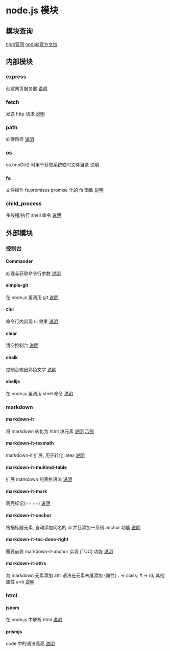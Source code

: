 # node.js 模块
## 模块查询
[npm官网](https://www.npmjs.com/)
[nodejs官方文档](https://nodejs.org/dist/latest-v16.x/docs/api/)
## 内部模块
### express
创建网页服务器
[说明](https://www.runoob.com/nodejs/nodejs-express-framework.html)
### fetch
发送 http 请求
[说明](https://zh.javascript.info/fetch)
### path
处理路径
[说明](https://www.runoob.com/nodejs/nodejs-path-module.html)
### os
os.tmpDir() 可用于获取系统临时文件目录
[说明](https://www.runoob.com/nodejs/nodejs-os-module.html)
### fs
文件操作
fs.promises promise 化的 fs 函数
[说明](https://www.runoob.com/nodejs/nodejs-fs.html)
### child_process
多线程/执行 shell 命令
[说明](https://www.runoob.com/nodejs/nodejs-process.html)
## 外部模块
### 控制台
#### Commander 
处理与获取命令行参数
[说明](https://github.com/tj/commander.js/blob/HEAD/Readme_zh-CN.md)
#### simple-git
在 node.js 里调用 git
[说明](https://www.npmjs.com/package/simple-git)
#### clui
命令行内实现 ui 效果
[说明](https://www.npmjs.com/package/clui)
#### clear
清空控制台
[说明](https://www.npmjs.com/package/clear)
#### chalk
控制台输出彩色文字
[说明](https://www.npmjs.com/package/chalk)
#### shelljs
在 node.js 里调用 shell 命令
[说明](https://www.npmjs.com/package/shelljs)
### markdown
#### markdown-it
将 markdown 转化为 html 块元素
[说明](https://www.npmjs.com/package/markdown-it)
[示例](https://markdown-it.github.io/)
#### markdown-it-texmath
markdown-it 扩展, 用于转化 latex
[说明](https://www.npmjs.com/package/markdown-it-texmath)
#### markdown-it-multimd-table
扩展 markdown 的表格语法
[说明](https://www.npmjs.com/package/markdown-it-multimd-table)
#### markdown-it-mark
高亮标记(\=\= \=\=)
[说明](https://www.npmjs.com/package/markdown-it-mark)
#### markdown-it-anchor
根据标题元素, 自动添加同名的 id
并且添加一系列 anchor 功能
[说明](https://www.npmjs.com/package/markdown-it-anchor)
#### markdown-it-toc-done-right
需要前置 markdown-it-anchor
实现 [TOC] 功能
[说明](https://www.npmjs.com/package/markdown-it-toc-done-right)
#### markdown-it-attrs
为 markdown 元素添加 attr
语法在元素末尾添加 \{属性\}
. => class; # => id; 其他属性 a=b
[说明](https://www.npmjs.com/package/markdown-it-attrs)
### html
#### jsdom
在 node.js 中解析 html
[说明](https://www.npmjs.com/package/jsdom)
#### prismjs
code 中的语法高亮
[说明](https://www.npmjs.com/package/prismjs)